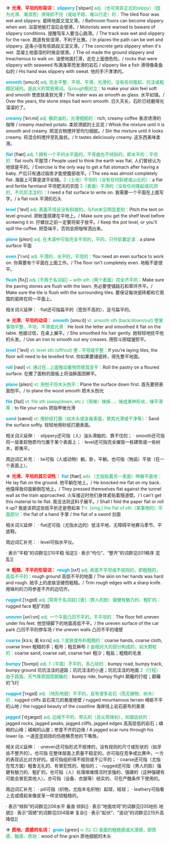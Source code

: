 ☀ <font color="red">**光滑、平坦的形容词：**</font>
<font color="sky blue">**slippery**</font> [ˈslɪpəri]
<font color="#00b050">adj.（也可用非正式的slippy）（因为光滑、潮湿而）滑得抓不住（或站不稳、难以行走）的：</font>The tiled floor was wet and slippery. 瓷砖地面又湿又滑。/ Bathroom floors can become slippery when wet. 浴室地板打湿后会很滑。/ Motorists were warned to beware of slippery conditions. 提醒驾车人要当心路滑。/ The track was wet and slippery for the race. 跑道有些湿滑，不利于比赛。/ In places the path can be wet and slippery. 这条小径有些路段又湿又滑。/ The concrete gets slippery when it's wet. 混凝土地面湿的时候会很滑。/ The oil made the ground slippery and treacherous to walk on. 油使地面打滑，走在上面很危险。/ rocks that were slippery with seaweed 布满海草而发滑的岩石 / slippery like a fish 滑得像条鱼似的 / His hand was slippery with sweat. 他的手汗津津的。

<font color="sky blue">**smooth**</font> [smu:ð] 
<font color="#00b050">adj. 完全平整、平坦、平滑、光滑的，没有任何隆起、坑洼或粗糙区域的。是此义的常规用词。与rough相对立：</font>to make your skin feel soft and smooth 使皮肤柔软光滑 / The water was as smooth as glass. 水平如镜。/ Over the years, the stone steps had worn smooth. 日久天长，石阶已经磨得光溜溜的了。
           
<font color="sky blue">**creamy**</font> [ˈkri:mi]
<font color="#00b050">adj. 像奶油的，光滑细腻的：</font>rich, creamy coffee 香浓诱滑的咖啡 / creamy mashed potato. 柔软滑腻的土豆泥 / Whisk the mixture until it is smooth and creamy. 把混合物搅拌至均匀细腻。/ Stir the mixture until it looks creamy. 将混合料搅拌至乳脂状。/ It tastes deliciously creamy. 这东西美味柔滑。

<font color="sky blue">**flat**</font> [flæt] 
<font color="#00b050">adj. 1 拥有一个平的水平面的，不弯曲也不倾斜的，即水平的；平坦的：</font>flat roofs 平屋顶 / People used to think the earth was flat. 人们曾经认为地球是平的。/ Exercise is the only way to get a flat stomach after having a baby. 产后只有通过锻炼才能使腹部收平。/ The sea was almost completely flat. 海面上可算是波平如镜。<font color="#00b050">2（土地）平坦的（没有任何斜坡或山丘的）：</font>a flat and fertile farmland 平坦肥沃的农田 <font color="#00b050">3（表面）平滑的（没有任何隆起或坑洞的，不坑坑洼洼的）：</font>I need a flat surface to write on. 我需要一个平面在上面写字。/ a flat rock 平滑的石头

<font color="sky blue">**level**</font> ['levl] 
<font color="#00b050">adj. 表面平坦且没有斜坡的。与flat未见明显差别：</font>Pitch the tent on level ground. 把帐篷搭建在平地上。/ Make sure you get the shelf level before screwing it in. 拧螺丝之前一定要将架子放平。/ Keep the pot level, or you’ll spill the coffee. 把壶端平，否则会把咖啡洒出来。

<font color="sky blue">**plane**</font> [pleɪn] 
<font color="#00b050">adj. 在术语中可指完全平坦的，平的，只作前置定语：</font>a plane surface 平面

<font color="sky blue">**even**</font> ['i:vn] 
<font color="#00b050">adj. 平滑的，水平的，平坦的：</font>You need an even surface to work on. 你需要有个平面在上面工作。/ The floor isn’t completely even. 地板不是很平。
           
<font color="sky blue">**flush**</font> [flʌʃ]
<font color="#00b050">adj. [不用于名词前] ~ with sth（两个表面）完全齐平的：</font>Make sure the paving stones are flush with the lawn. 务必要使铺路石和草坪齐平。/ Make sure the tile is flush with the surrounding tiles. 要保证每块瓷砖都和它周围的瓷砖在同一平面上。

相关词义延伸：
· flat还可指扁平的（宽但不高的）、足弓扁平的。

☀ <font color="red">**光滑、平坦的动词：**</font>
<font color="sky blue">**smooth**</font> [smu:ð] 
<font color="#00b050">vt. smooth sth (back/down/out) 使某事物平整、平坦、平滑或光滑：</font>He took the letter and smoothed it flat on the table. 他接过信，在桌上展平。/ She smoothed his hair gently. 她轻轻地抚平他的头发。/ Use an iron to smooth out any creases. 用熨斗把褶皱熨平。

<font color="sky blue">**level**</font> ['levl] 
<font color="#00b050">vt. level sth (off/out) 使…平坦或平整：</font>If you’re laying tiles, the floor will need to be levelled first. 你如果要铺瓷砖，得先整平地面。

<font color="sky blue">**roll**</font> [rəʊl] 
<font color="#00b050">vt. 通过在…上面推动重物而使其变平：</font>Roll the pastry on a floured surface. 在撒了面粉的面板上将油酥面团擀平。

<font color="sky blue">**plane**</font> [pleɪn] 
<font color="#00b050">vt. 用刨子将木头刨平：</font>Plane the surface down first. 首先要把表面刨平。/ to plane the wood smooth 把木头刨光

<font color="sky blue">**file**</font> [faɪl] 
<font color="#00b050">vt. file sth (away/down, etc.)（用锉）锉掉…、锉成某种形状、锉平滑等：</font>to file your nails 把指甲锉光滑

<font color="sky blue">**sand**</font> [sænd] 
<font color="#00b050">vt. 用砂纸打磨（如木头或金属表面，使其光滑或干净等）：</font>Sand the surface softly. 轻轻地用砂纸打磨表面。

相关词义延伸：
· slippery还可指（人）油头滑脑的、靠不住的；
· smooth还可指将一层柔软物质均匀置于某个表面上；
· level还可指完全摧毁一栋建筑或一些树木，即夷平。

周边词汇补充：
· lie可指（人或动物）躺，卧，平躺。也可指（物品）平放（在一个表面上）。

☀ <font color="red">**光滑、平坦的其它词性：**</font>
<font color="sky blue">**flat**</font> [flæt] 
<font color="#00b050">adv.（尤指贴着另一表面）伸展平直地：</font>He lay flat on the ground. 他平躺在地上。/ He knocked me flat on my back. 他撞得我仰面躺倒在地上。/ They pressed themselves flat against the tunnel wall as the train approached. 火车接近时他们身体紧贴着隧道壁。/ I can’t get this material to lie flat. 我没法将这料子展平。/ Shall I fold the paper flat or roll it up? 我是该把这张纸平折还是卷起来？<font color="#00b050">n. [sing.] the flat of sth（某事物的）平面部分：</font>the flat of a hand 手掌 / the flat of a sword 剑面

相关词义延伸：
· flat还可指（尤指水边的）低洼平地、无障碍平地赛马季节、平底鞋。

周边词汇补充：
· level可指水平仪。

· 表示“平稳”的词群见[[10平稳 恒定]]
· 表示“均匀”、“整齐”的词群见[[01秩序 混乱]]

☀ <font color="red">**粗糙、不平的形容词：**</font>
<font color="sky blue">**rough**</font> [rʌf] 
<font color="#00b050">adj. 表面不平坦或不规则的，即粗糙的，高低不平的：</font>rough ground 高低不平的地面 / The skin on her hands was hard and rough. 她手上的皮肤坚硬而粗糙。/ Trim rough edges with a sharp knife. 用锋利的刀将参差不齐的边切齐。
           
<font color="sky blue">**rugged**</font> [ˈrʌgɪd]
<font color="#00b050">adj. [常用于名词前] [褒]（男人的脸）强健有魅力的、粗犷的：</font>rugged face 粗犷的脸

<font color="sky blue">**uneven**</font> [ʌnˈi:vn]
<font color="#00b050">adj. 一个平面凸凹不平的，不平坦的：</font>The floor felt uneven under his feet. 他觉得脚下的地面高低不平。/ the uneven surface of the car park 凸凹不平的停车场 / the uneven walls 凸凹不平的墙壁

<font color="sky blue">**coarse**</font> [kɔ:s; 美 kɔ:rs]
<font color="#00b050">adj. 1 皮肤或布料粗糙的：</font>coarse hands, coarse cloth, coarse linen 粗糙的手；粗布；粗亚麻布 <font color="#00b050">2 由相对大的部分构成的，如大颗粒的：</font>coarse sand, coarse salt, coarse hair 粗沙；粗盐；粗糙的毛发

<font color="sky blue">**bumpy**</font> [ˈbʌmpi]
<font color="#00b050">adj. 1（平面）不平的，多凸块的：</font>bumpy road, bumpy track, bumpy ground 坑坑洼洼的道路；坑坑洼洼的小道；坑坑洼洼的地面 <font color="#00b050">2（行程）由于路面、天气等原因而颠簸的：</font>bumpy ride, bumpy flight 颠簸的行程；颠簸的飞行

<font color="sky blue">**rugged**</font> [ˈrʌgɪd]
<font color="#00b050">adj.（地形地貌）不平的，且有很多岩石（而无植物、树木）的：</font>rugged cliffs 岩石突兀的悬崖绝壁 / rugged mountainous terrain 崎岖不平的山地 / the rugged beauty of the coastline 海岸线上岩石密布的美景

<font color="sky blue">**jagged**</font> [ˈdʒægɪd]
<font color="#00b050">adj. 边缘不平的、带尖的（且尖常锋利），如锯齿状的：</font>jagged rocks, jagged peaks, jagged cliffs, jagged edges 高高低低的岩石；嶙峋的山峰；嶙峋的山崖；参差不齐的边缘 / A jagged scar runs through his lower lip. 一道歪歪扭扭的伤疤横贯他的下嘴唇。

相关词义延伸：
· uneven还可指形式不规律的，没有规则的尺寸或形状的（如牙齿不整齐的）。也可指           在整体层面上质量不稳定的。亦可指在竞争或比赛中，一方的表现远比对方好的。或可指组织得不规则或不公平的；
· coarse还可指（尤指在性方面）粗鲁无礼的、有冒犯性的、粗俗的；
· rugged还可指（男人的脸）强健有魅力的、粗犷的。也可指（人）处理艰难情况时坚强的、强硬的（这种强硬有可能会冒犯其他人）。亦可指（设备、衣服等）结实的、可在严酷条件下使用的。

周边词汇补充：
· pill可指（织物，尤指羊毛织物）起球，结球；
· leathery可指看上去或摸起来像皮革一样坚韧粗糙的。

· 表示“倾斜”的词群见[[06水平 垂直 倾斜]]
· 表示“地面坎坷”的词群见[[05地形 地貌]]
· 表示“简陋”的词群见[[04简单 复杂]]
· 表示“起伏”、“波动”的词群见[[15升高 降低]]

☀ <font color="red">**质地、质感的名词：**</font>
<font color="sky blue">**grain**</font> [ɡreɪn] 
<font color="#00b050">n. [U, C] 表面的粗糙感或光滑感，即质感、触感、质地：</font>wood of fine grain 质地细腻的木头

